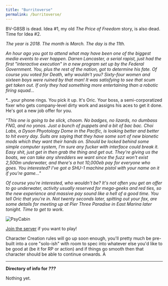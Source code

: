 ```yaml
---
title: "Burritoverse"
permalink: /burritoverse/
---
```

BV-G8SB is dead. Idea #1, my old *The Price of Freedom* story, is also dead. Time for Idea #2.

*The year is 2018. The month is March. The day is the 11th.*

*An hour ago you got to attend what may have been one of the biggest media events to ever happen. Darren Lancaster, a serial rapist, just had the first "interactive execution" in a new program set up by the Federal Government. You, plus the rest of the nation, got to determine his fate. Of course you voted for Death, why wouldn't you? Sixty-four women and sixteen boys were ruined by that man! It was satisfying to see that scum get taken out. If only they had something more entertaining than a robotic firing squad...*

*...your phone rings. You pick it up. It's Oric. Your boss, a semi-corporatized fixer who gets company-level dirty work and assigns his aces to get it done. He's got a new job offer for you. 

*"This one is going to be slick, choom. No badges, no lizards, no dumbass FNG, and no yonos. Just a bunch of puppets and a bit of bac bac. Choi Labs, a Dyson Phyotology Dome in the Pacific, is looking better and better to hit every day. Suits are saying that they have some sort of new bionetic mods which they want their hands on. Should be locked behind some simple computer system, I'm sure any fucker with interface could break it. Easy shit, just get in then grab the thing and get out. They're giving us the boats, we can take any shredders we want since the fuzz won't exist 2,500m underwater, and there's a hot 10,000eb pay for everyone who goes. You interested? I've got a SHU-1 machine pistol with your name on it if you're game..."*

*Of course you're interested, who wouldn't be? It's not often you get an offer to go underwater, activity usually reserved for mega-geeks and red ties, so the new experience and massive pay sound like a hell of a good time. You tell Oric that you're in. Not twenty seconds later, spitting out your fax, are some details for meeting up at Pier Three Paradise in East Marina later tonight. Time to get to work.*

![PsyCabin](https://i.imgur.com/VFicoDL.png)

[Join the server](https://discord.gg/6RPUdRrw) if you want to play!

Character Creation rules will go up soon enough, you'll pretty much be pre-built into a core "solo-ish" with room to spec into whatever else you'd like to be good at (be it for RP or action) and if things go smooth then that character should be able to continue onwards. A

---

**Directory of info for *???***

Nothing yet.
